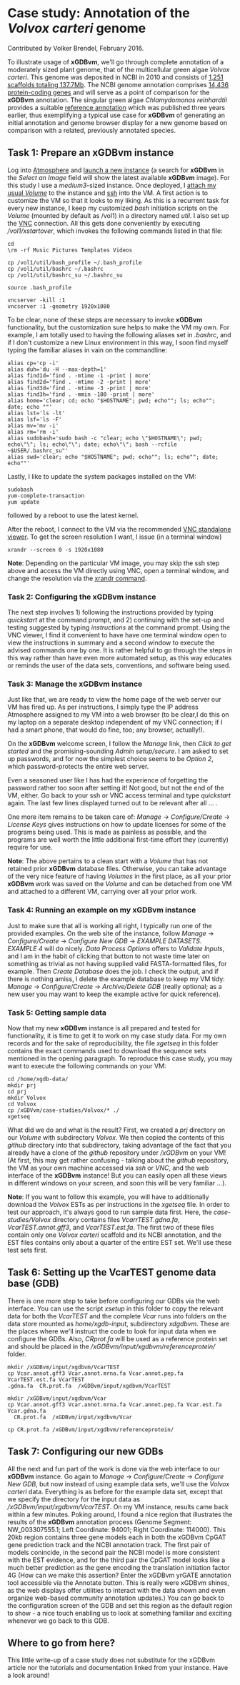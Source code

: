 # Case study: Annotation of the _Volvox carteri_ genome
Contributed by Volker Brendel, February 2016.

To illustrate usage of __xGDBvm__, we'll go through complete annotation of a
moderately sized plant genome, that of the multicellular green algae _Volvox
carteri_.
This genome was deposited in NCBI in 2010 and consists of
[1,251 scaffolds totaling 137.7Mb](http://www.ncbi.nlm.nih.gov/assembly/166018).
The NCBI genome annotation comprises
[14,436 protein-coding genes](http://www.ncbi.nlm.nih.gov/genome/?term=Volvox)
and will serve as a point of comparison for the __xGDBvm__ annotation.
The singular green algae _Chlamydomonas reinhardtii_ provides a suitable
[reference annotation](http://www.ncbi.nlm.nih.gov/genome/?term=Chlamydomonas)
which was published three years earlier, thus exemplifying a typical use case
for __xGDBvm__ of generating an initial annotation and genome browser display
for a new genome based on comparison with a related, previously annotated species.


## Task 1:  Prepare an __xGDBvm__ instance
Log into [Atmosphere](https://atmo.iplantcollaborative.org/) and
[launch a new instance](https://atmo.iplantcollaborative.org/application#new_instance)
(a search for __xGDBvm__ in the _Select an Image_ field will show the latest
available __xGDBvm__ image).
For this study I use a _medium3_-sized instance.
Once deployed, I
[attach my usual _Volume_](https://pods.iplantcollaborative.org/wiki/display/atmman/Using+Volumes)
to the instance and
[ssh](https://pods.iplantcollaborative.org/wiki/display/atmman/Logging+In+to+an+Instance)
into the VM.
A first action is to customize the VM so that it looks to my liking.
As this is a recurrent task for every new instance, I keep my customized
_bash_ initiation scripts on the _Volume_ (mounted by default as /vol1) in a
directory named _util_.
I also set up the
[VNC](https://pods.iplantcollaborative.org/wiki/display/atmman/Launching+and+Terminating+a+VNC+Viewer+Session)
connection.
All this gets done conveniently by executing _/vol1/xstartover_, which invokes
the following commands listed in that file:

```
cd
\rm -rf Music Pictures Templates Videos

cp /vol1/util/bash_profile ~/.bash_profile
cp /vol1/util/bashrc ~/.bashrc
cp /vol1/util/bashrc_su ~/.bashrc_su

source .bash_profile

vncserver -kill :1
vncserver :1 -geometry 1920x1080
```

To be clear, none of these steps are necessary to invoke __xGDBvm__ functionality,
but the customization sure helps to make the VM my own.
For example, I am totally used to having the following aliases set in _.bashrc_,
and if I don't customize a new Linux environment in this way, I soon find
myself typing the familiar aliases in vain on the commandline:

```
alias cp='cp -i'
alias duh='du -H --max-depth=1'
alias find1d='find . -mtime -1 -print | more'
alias find2d='find . -mtime -2 -print | more'
alias find3d='find . -mtime -3 -print | more'
alias find3h='find . -mmin -180 -print | more'
alias home='clear; cd; echo "$HOSTNAME"; pwd; echo""; ls; echo""; date; echo ""'
alias lst='ls -lt'
alias lsf='ls -F'
alias mv='mv -i'
alias rm='rm -i'
alias sudobash='sudo bash -c "clear; echo \"$HOSTNAME\"; pwd; echo\"\"; ls; echo\"\"; date; echo\"\"; bash --rcfile ~$USER/.bashrc_su"'
alias swd='clear; echo "$HOSTNAME"; pwd; echo""; ls; echo""; date; echo""'
```

Lastly, I like to update the system packages installed on the VM:

```
sudobash
yum-complete-transaction
yum update
```

followed by a reboot to use the latest kernel.

After the reboot, I connect to the VM via the recommended
[VNC standalone viewer](http://www.realvnc.com/download/viewer/).
To get the screen resolution I want, I issue (in a terminal window)

```
xrandr --screen 0 -s 1920x1080
```

__Note__: Depending on the particular VM image, you may skip the ssh step above
and access the VM directly using VNC, open a terminal window, and change the
resolution via the
[xrandr command](https://pods.iplantcollaborative.org/wiki/display/atmman/Changing+Screen+Resolution+for+the+VNC+Viewer).


### Task 2: Configuring the __xGDBvm__ instance
The next step involves 1) following the instructions provided by typing
_quickstart_ at the command prompt, and 2) continuing with the set-up and
testing suggested by typing _instructions_ at the command prompt.
Using the VNC viewer, I find it convenient to have have one terminal window
open to view the instructions in summary and a second window to execute the
advised commands one by one.
It is rather helpful to go through the steps in this way rather than have even
more automated setup, as this way educates or reminds the user of the data sets,
conventions, and software being used.


### Task 3: Manage the __xGDBvm__ instance
Just like that, we are ready to view the home page of the web server our VM
has fired up.
As per instructions, I simply type the IP address Atmosphere assigned to my
VM into a web browser (to be clear,I do this on my laptop on a separate
desktop independent of my VNC connection; if I had a smart phone, that would
do fine, too; any browser, actually!).

On the __xGDBvm__ welcome screen, I follow the _Manage_ link, then
_Click to get started_ and the promising-sounding _Admin setup/secure_.
I am asked to set up passwords, and for now the simplest choice seems to be
_Option 2_, which password-protects the entire web server.

Even a seasoned user like I has had the experience of forgetting the
password rather too soon after setting it!
Not good, but not the end of the VM, either.
Go back to your ssh or VNC access terminal and type _quickstart_ again.
The last few lines displayed turned out to be relevant after all ... .

One more item remains to be taken care of: _Manage_ -> _Configure/Create_ ->
_License Keys_ gives instructions on how to update licenses for some of the
programs being used.
This is made as painless as possible, and the programs are well worth the
little additional first-time effort they (currently) require for use.

__Note__: The above pertains to a clean start with a _Volume_ that has not
retained prior __xGDBvm__ database files.
Otherwise, you can take advantage of the very nice feature of having _Volumes_
in the first place, as all your prior __xGDBvm__ work was saved on the
_Volume_ and can be detached from one VM and attached to a different VM,
carrying over all your prior work.


### Task 4: Running an example on my __xGDBvm__ instance
Just to make sure that all is working all right, I typically run one of the
provided examples.
On the web site of the instance, follow _Manage_ -> _Configure/Create_ ->
_Configure New GDB_ -> _EXAMPLE DATASETS_.
_EXAMPLE 4_ will do nicely.
_Data Process Options_ offers to _Validate Inputs_, and I am in the habit of
clicking that button to not waste time later on something as trivial as not
having supplied valid FASTA-formatted files, for example.
Then _Create Database_ does the job.
I check the output, and if there is nothing amiss, I delete the example
database to keep my VM tidy: _Manage_ -> _Configure/Create_ ->
_Archive/Delete GDB_ (really optional; as a new user you may want to keep the
example active for quick reference).


### Task 5: Getting sample data
Now that my new __xGDBvm__ instance is all prepared and tested for functionality,
it is time to get it to work on my case study data.
For my own records and for the sake of reproducibility, the file _xgetseq_ in
this folder contains the exact commands used to download the sequence sets
mentioned in the opening paragraph.
To reproduce this case study, you may want to execute the following commands
on your VM:

```
cd /home/xgdb-data/
mkdir prj
cd prj
mkdir Volvox
cd Volvox
cp /xGDVvm/case-studies/Volvox/* ./
xgetseq
```

What did we do and what is the result?
First, we created a _prj_ directory on our _Volume_ with subdirectory _Volvox_.
We then copied the contents of this _github_ directory into that subdirectory,
taking advantage of the fact that you already have a clone of the _github_
repository under _/xGDBvm_ on your VM!
(At first, this may get rather confusing  - talking about the _github_ repository,
the VM as your own machine accessed via _ssh_ or _VNC_, and the web interface
of the __xGDBvm__ instance!  But you can easily open all these views in different
windows on your screen, and soon this will be very familiar ...).

__Note__: If you want to follow this example, you will have to additionally
download the _Volvox_ ESTs as per instructions in the _xgetseq_ file.
In order to test our approach, it's always good to run sample data first.
Here, the _case-studies/Volvox_ directory contains files _VcarrTEST.gdna.fa_,
_VcarTEST.annot.gff3_, and _VcarTEST.est.fa_.
The first two of these files contain only one _Volvox carteri_ scaffold and its
NCBI annotation, and the EST files contains only about a quarter of the entire
EST set.
We'll use these test sets first.

## Task 6: Setting up the VcarTEST genome data base (GDB)
There is one more step to take before configuring our GDBs via the web interface.
You can use the script _xsetup_ in this folder to copy the relevant data for both
the _VcarTEST_ and the complete _Vcar_ runs into folders on the data store
mounted as _home/xgdb-input_, subdirectory _xdgdbvm_.
These are the places where we'll instruct the code to look for input data when
we configure the GDBs.
Also, _CRprot.fa_ will be used as a reference protein set and should be placed
in the _/xGDBvm/input/xgdbvm/referenceprotein/_ folder.

```
mkdir /xGDBvm/input/xgdbvm/VcarTEST
cp Vcar.annot.gff3 Vcar.annot.mrna.fa Vcar.annot.pep.fa VcarTEST.est.fa VcarTEST
.gdna.fa  CR.prot.fa  /xGDBvm/input/xgdbvm/VcarTEST

mkdir /xGDBvm/input/xgdbvm/Vcar
cp Vcar.annot.gff3 Vcar.annot.mrna.fa Vcar.annot.pep.fa Vcar.est.fa Vcar.gdna.fa
  CR.prot.fa  /xGDBvm/input/xgdbvm/Vcar

cp CR.prot.fa /xGDBvm/input/xgdbvm/referenceprotein/

```

## Task 7: Configuring our new GDBs
All the next and fun part of the work is done via the web interface to our
__xGDBvm__ instance.
Go again to _Manage_ -> _Configure/Create_ -> _Configure New GDB_, but now instead
of using example data sets, we'll use the _Volvox carteri_ data.
Everything is as before for the example data set, except that we specify the
directory for the input data as _/xGDBvm/input/xgdbvm/VcarTEST_.
On my VM instance, results came back within a few minutes.
Poking around, I found a nice region that illustrates the results of the __xGDBvm__
annotation process (Genome Segment: NW_003307555.1; Left Coordinate: 94001;
Right Coordinate: 114000).
This 20kb region contains three gene models each in both the xGDBvm CpGAT gene
prediction track and the NCBI annotation track.
The first pair of models conincide, in the second pair the NCBI model is more
consistent with the EST evidence, and for the third pair the CpGAT model looks
like a much better prediction as the gene encoding the translation initiation
factor 4G (How can we make this assertion? Enter the xGDBvm yrGATE annotation
tool accessible via the Annotate button.  This is really were xGDBvm shines, as
the web displays offer utilities to interact with the data shown and even
organize web-based community annotation updates.)
You can go back to the configuration screen of the GDB and set this region as
the default region to show - a nice touch enabling us to look at something
familiar and exciting whenever we go back to this GDB.

## Where to go from here?
This little write-up of a case study does not substitute for the xGDBvm
article nor the tutorials and documentation linked from your instance.
Have a look around!
